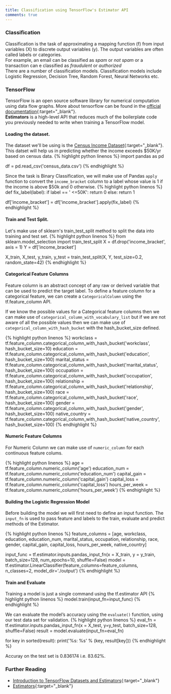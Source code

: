 ```yaml
---
title: Classification using TensorFlow's Estimator API
comments: true
---
```


### Classification
Classification is the task of approximating a mapping function (f) from input variables (X) to discrete output variables (y).  The output variables are often called labels or categories.  
For example, an email can be classified as *spam* or *not spam* or a transaction can e classified as *fraudulent* or *authorized*  
There are a number of classification models. Classification models include Logistic Regression, Decision Tree, Random Forest, Neural Networks etc.

### TensorFlow
TensorFlow is an open source software library for numerical computation using data flow graphs. More about tensorflow can be found in the [official documentation](https://www.tensorflow.org/get_started/){:target="_blank"}.  
**Estimators** is a high-level API that reduces much of the boilerplate code you previously needed to write when training a TensorFlow model.

#### Loading the dataset.
The dataset we'll be using is the [Census Income Dataset](https://archive.ics.uci.edu/ml/datasets/Census+Income){:target="_blank"}. This datset will help us in predicting whether the income exceeds $50K/yr based on census data.
{% highlight python linenos %}
import pandas as pd

df = pd.read_csv('census_data.csv')
{% endhighlight %}

Since the task is Binary Classification, we will make use of Pandas `apply` function to convert the `income_bracket` column to a label whose value is 1 if the income is above $50k and 0 otherwise.
{% highlight python linenos %}
def fix_label(label):
    if label == ' <=50K':
        return 0
    else:
        return 1

df['income_bracket'] = df['income_bracket'].apply(fix_label)
{% endhighlight %}

#### Train and Test Split.
Let's make use of sklearn's train_test_split method to split the data into training and test set.
{% highlight python linenos %}
from sklearn.model_selection import train_test_split
X = df.drop('income_bracket', axis = 1)
Y = df['income_bracket']

X_train, X_test, y_train, y_test = train_test_split(X, Y, test_size=0.2, random_state=42)
{% endhighlight %}

#### Categorical Feature Columns
Feature column is an abstract concept of any raw or derived variable that can be used to predict the target label. To define a feature column for a categorical feature, we can create a `CategoricalColumn` using the tf.feature_column API.  

If we know the possible values for a Categorical feature columns then we can make use of `categorical_column_with_vocabulary_list` but if we are not aware of all the possible values then we can make use of `categorical_column_with_hash_bucket` with the hash_bucket_size defined.

{% highlight python linenos %}
workclass = tf.feature_column.categorical_column_with_hash_bucket('workclass', hash_bucket_size=10)
education = tf.feature_column.categorical_column_with_hash_bucket('education', hash_bucket_size=100)
marital_status = tf.feature_column.categorical_column_with_hash_bucket('marital_status', hash_bucket_size=100)
occupation = tf.feature_column.categorical_column_with_hash_bucket('occupation', hash_bucket_size=100)
relationship = tf.feature_column.categorical_column_with_hash_bucket('relationship', hash_bucket_size=100)
race = tf.feature_column.categorical_column_with_hash_bucket('race', hash_bucket_size=100)
gender = tf.feature_column.categorical_column_with_hash_bucket('gender', hash_bucket_size=100)
native_country = tf.feature_column.categorical_column_with_hash_bucket('native_country', hash_bucket_size=100)
{% endhighlight %}

#### Numeric Feature Columns
For Numeric Column we can make use of `numeric_column` for each continuous feature colums.

{% highlight python linenos %}
age = tf.feature_column.numeric_column('age')
education_num = tf.feature_column.numeric_column('education_num')
capital_gain = tf.feature_column.numeric_column('capital_gain')
capital_loss = tf.feature_column.numeric_column('capital_loss')
hours_per_week = tf.feature_column.numeric_column('hours_per_week')
{% endhighlight %}

#### Building the Logistic Regression Model
Before building the model we will first need to define an input function. The `input_fn` is used to pass feature and labels to the train, evaluate and predict methods of the Estimator.

{% highlight python linenos %}
feature_columns = [age, workclass, education, education_num, marital_status, occupation, 
		relationship, race, gender, capital_gain, capital_loss, hours_per_week, native_country]

input_func = tf.estimator.inputs.pandas_input_fn(x = X_train, y = y_train, batch_size=128, num_epochs=10, shuffle=False)
model = tf.estimator.LinearClassifier(feature_columns=feature_columns, n_classes=2, model_dir='./output')
{% endhighlight %}

#### Train and Evaluate
Training a model is just a single command using the tf.estimator API
{% highlight python linenos %}
model.train(input_fn=input_func)
{% endhighlight %}

We can evaluate the model’s accuracy using the `evaluate()` function, using our test data set for validation.
{% highlight python linenos %}
eval_fn = tf.estimator.inputs.pandas_input_fn(x = X_test, y=y_test, batch_size=128, shuffle=False)
result = model.evaluate(input_fn=eval_fn)

for key in sorted(result):
  print('%s: %s' % (key, result[key]))
{% endhighlight %}

Accuray on the test set is 0.836174 i.e. 83.62%.

### Further Reading
- [Introduction to TensorFlow Datasets and Estimators](https://developers.googleblog.com/2017/09/introducing-tensorflow-datasets.html){:target="_blank"}
- [Estimators](https://www.tensorflow.org/programmers_guide/estimators){:target="_blank"}